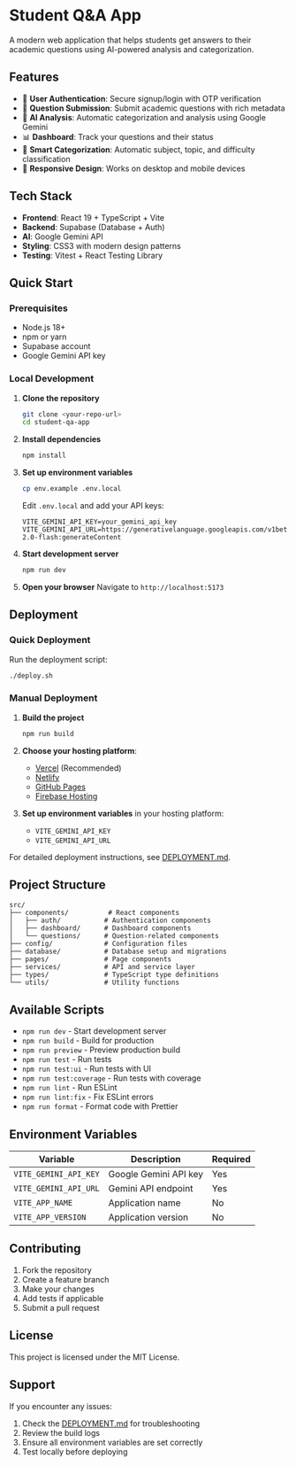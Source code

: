 # Student Q&A App

A modern web application that helps students get answers to their academic questions using AI-powered analysis and categorization.

## Features

- 🔐 **User Authentication**: Secure signup/login with OTP verification
- 📝 **Question Submission**: Submit academic questions with rich metadata
- 🤖 **AI Analysis**: Automatic categorization and analysis using Google Gemini
- 📊 **Dashboard**: Track your questions and their status
- 🎯 **Smart Categorization**: Automatic subject, topic, and difficulty classification
- 📱 **Responsive Design**: Works on desktop and mobile devices

## Tech Stack

- **Frontend**: React 19 + TypeScript + Vite
- **Backend**: Supabase (Database + Auth)
- **AI**: Google Gemini API
- **Styling**: CSS3 with modern design patterns
- **Testing**: Vitest + React Testing Library

## Quick Start

### Prerequisites

- Node.js 18+ 
- npm or yarn
- Supabase account
- Google Gemini API key

### Local Development

1. **Clone the repository**
   ```bash
   git clone <your-repo-url>
   cd student-qa-app
   ```

2. **Install dependencies**
   ```bash
   npm install
   ```

3. **Set up environment variables**
   ```bash
   cp env.example .env.local
   ```
   Edit `.env.local` and add your API keys:
   ```
   VITE_GEMINI_API_KEY=your_gemini_api_key
   VITE_GEMINI_API_URL=https://generativelanguage.googleapis.com/v1beta/models/gemini-2.0-flash:generateContent
   ```

4. **Start development server**
   ```bash
   npm run dev
   ```

5. **Open your browser**
   Navigate to `http://localhost:5173`

## Deployment

### Quick Deployment

Run the deployment script:
```bash
./deploy.sh
```

### Manual Deployment

1. **Build the project**
   ```bash
   npm run build
   ```

2. **Choose your hosting platform**:
   - [Vercel](https://vercel.com) (Recommended)
   - [Netlify](https://netlify.com)
   - [GitHub Pages](https://pages.github.com)
   - [Firebase Hosting](https://firebase.google.com/docs/hosting)

3. **Set up environment variables** in your hosting platform:
   - `VITE_GEMINI_API_KEY`
   - `VITE_GEMINI_API_URL`

For detailed deployment instructions, see [DEPLOYMENT.md](./DEPLOYMENT.md).

## Project Structure

```
src/
├── components/          # React components
│   ├── auth/           # Authentication components
│   ├── dashboard/      # Dashboard components
│   └── questions/      # Question-related components
├── config/             # Configuration files
├── database/           # Database setup and migrations
├── pages/              # Page components
├── services/           # API and service layer
├── types/              # TypeScript type definitions
└── utils/              # Utility functions
```

## Available Scripts

- `npm run dev` - Start development server
- `npm run build` - Build for production
- `npm run preview` - Preview production build
- `npm run test` - Run tests
- `npm run test:ui` - Run tests with UI
- `npm run test:coverage` - Run tests with coverage
- `npm run lint` - Run ESLint
- `npm run lint:fix` - Fix ESLint errors
- `npm run format` - Format code with Prettier

## Environment Variables

| Variable | Description | Required |
|----------|-------------|----------|
| `VITE_GEMINI_API_KEY` | Google Gemini API key | Yes |
| `VITE_GEMINI_API_URL` | Gemini API endpoint | Yes |
| `VITE_APP_NAME` | Application name | No |
| `VITE_APP_VERSION` | Application version | No |

## Contributing

1. Fork the repository
2. Create a feature branch
3. Make your changes
4. Add tests if applicable
5. Submit a pull request

## License

This project is licensed under the MIT License.

## Support

If you encounter any issues:
1. Check the [DEPLOYMENT.md](./DEPLOYMENT.md) for troubleshooting
2. Review the build logs
3. Ensure all environment variables are set correctly
4. Test locally before deploying

